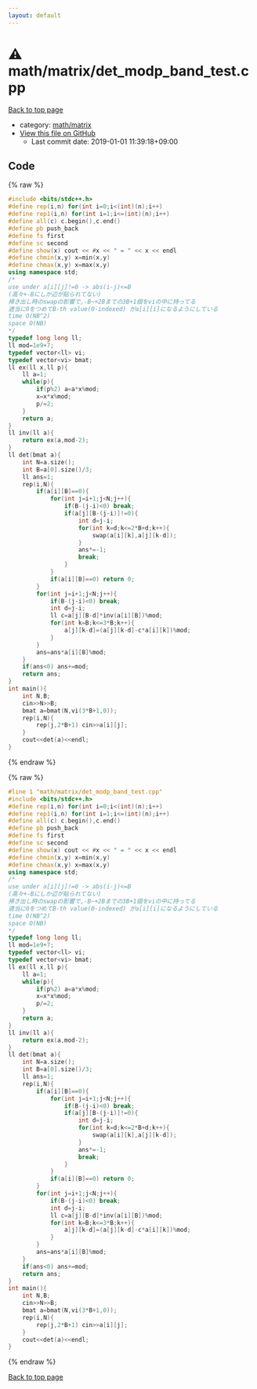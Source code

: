 ```yaml
---
layout: default
---
```


<!-- mathjax config similar to math.stackexchange -->
<script type="text/javascript" async
  src="https://cdnjs.cloudflare.com/ajax/libs/mathjax/2.7.5/MathJax.js?config=TeX-MML-AM_CHTML">
</script>
<script type="text/x-mathjax-config">
  MathJax.Hub.Config({
    TeX: { equationNumbers: { autoNumber: "AMS" }},
    tex2jax: {
      inlineMath: [ ['$','$'] ],
      processEscapes: true
    },
    "HTML-CSS": { matchFontHeight: false },
    displayAlign: "left",
    displayIndent: "2em"
  });
</script>

<script type="text/javascript" src="https://cdnjs.cloudflare.com/ajax/libs/jquery/3.4.1/jquery.min.js"></script>
<script src="https://cdn.jsdelivr.net/npm/jquery-balloon-js@1.1.2/jquery.balloon.min.js" integrity="sha256-ZEYs9VrgAeNuPvs15E39OsyOJaIkXEEt10fzxJ20+2I=" crossorigin="anonymous"></script>
<script type="text/javascript" src="../../../assets/js/copy-button.js"></script>
<link rel="stylesheet" href="../../../assets/css/copy-button.css" />


# :warning: math/matrix/det_modp_band_test.cpp

<a href="../../../index.html">Back to top page</a>

* category: <a href="../../../index.html#a9839e7477a4d9c748aee996b52a14d5">math/matrix</a>
* <a href="{{ site.github.repository_url }}/blob/master/math/matrix/det_modp_band_test.cpp">View this file on GitHub</a>
    - Last commit date: 2019-01-01 11:39:18+09:00




## Code

<a id="unbundled"></a>
{% raw %}
```cpp
#include <bits/stdc++.h>
#define rep(i,n) for(int i=0;i<(int)(n);i++)
#define rep1(i,n) for(int i=1;i<=(int)(n);i++)
#define all(c) c.begin(),c.end()
#define pb push_back
#define fs first
#define sc second
#define show(x) cout << #x << " = " << x << endl
#define chmin(x,y) x=min(x,y)
#define chmax(x,y) x=max(x,y)
using namespace std;
/*
use under a[i][j]!=0 -> abs(i-j)<=B
(高々+-Bにしか辺が貼られてない)
掃き出し時のswapの影響で,-B~+2Bまでの3B+1個をviの中に持ってる
適当に0をつめてB-th value(0-indexed) がa[i][i]になるようにしている
time O(NB^2)
space O(NB)
*/
typedef long long ll;
ll mod=1e9+7;
typedef vector<ll> vi;
typedef vector<vi> bmat;
ll ex(ll x,ll p){
	ll a=1;
	while(p){
		if(p%2) a=a*x%mod;
		x=x*x%mod;
		p/=2;
	}
	return a;
}
ll inv(ll a){
	return ex(a,mod-2);
}
ll det(bmat a){
	int N=a.size();
	int B=a[0].size()/3;
	ll ans=1;
	rep(i,N){
		if(a[i][B]==0){
			for(int j=i+1;j<N;j++){
				if(B-(j-i)<0) break;
				if(a[j][B-(j-i)]!=0){
					int d=j-i;
					for(int k=d;k<=2*B+d;k++){
						swap(a[i][k],a[j][k-d]);
					}
					ans*=-1;
					break;
				}
			}
			if(a[i][B]==0) return 0;
		}
		for(int j=i+1;j<N;j++){
			if(B-(j-i)<0) break;
			int d=j-i;
			ll c=a[j][B-d]*inv(a[i][B])%mod;
			for(int k=B;k<=3*B;k++){
				a[j][k-d]=(a[j][k-d]-c*a[i][k])%mod;
			}
		}
		ans=ans*a[i][B]%mod;
	}
	if(ans<0) ans+=mod;
	return ans;
}
int main(){
	int N,B;
	cin>>N>>B;
	bmat a=bmat(N,vi(3*B+1,0));
	rep(i,N){
		rep(j,2*B+1) cin>>a[i][j];
	}
	cout<<det(a)<<endl;
}

```
{% endraw %}

<a id="bundled"></a>
{% raw %}
```cpp
#line 1 "math/matrix/det_modp_band_test.cpp"
#include <bits/stdc++.h>
#define rep(i,n) for(int i=0;i<(int)(n);i++)
#define rep1(i,n) for(int i=1;i<=(int)(n);i++)
#define all(c) c.begin(),c.end()
#define pb push_back
#define fs first
#define sc second
#define show(x) cout << #x << " = " << x << endl
#define chmin(x,y) x=min(x,y)
#define chmax(x,y) x=max(x,y)
using namespace std;
/*
use under a[i][j]!=0 -> abs(i-j)<=B
(高々+-Bにしか辺が貼られてない)
掃き出し時のswapの影響で,-B~+2Bまでの3B+1個をviの中に持ってる
適当に0をつめてB-th value(0-indexed) がa[i][i]になるようにしている
time O(NB^2)
space O(NB)
*/
typedef long long ll;
ll mod=1e9+7;
typedef vector<ll> vi;
typedef vector<vi> bmat;
ll ex(ll x,ll p){
	ll a=1;
	while(p){
		if(p%2) a=a*x%mod;
		x=x*x%mod;
		p/=2;
	}
	return a;
}
ll inv(ll a){
	return ex(a,mod-2);
}
ll det(bmat a){
	int N=a.size();
	int B=a[0].size()/3;
	ll ans=1;
	rep(i,N){
		if(a[i][B]==0){
			for(int j=i+1;j<N;j++){
				if(B-(j-i)<0) break;
				if(a[j][B-(j-i)]!=0){
					int d=j-i;
					for(int k=d;k<=2*B+d;k++){
						swap(a[i][k],a[j][k-d]);
					}
					ans*=-1;
					break;
				}
			}
			if(a[i][B]==0) return 0;
		}
		for(int j=i+1;j<N;j++){
			if(B-(j-i)<0) break;
			int d=j-i;
			ll c=a[j][B-d]*inv(a[i][B])%mod;
			for(int k=B;k<=3*B;k++){
				a[j][k-d]=(a[j][k-d]-c*a[i][k])%mod;
			}
		}
		ans=ans*a[i][B]%mod;
	}
	if(ans<0) ans+=mod;
	return ans;
}
int main(){
	int N,B;
	cin>>N>>B;
	bmat a=bmat(N,vi(3*B+1,0));
	rep(i,N){
		rep(j,2*B+1) cin>>a[i][j];
	}
	cout<<det(a)<<endl;
}

```
{% endraw %}

<a href="../../../index.html">Back to top page</a>


